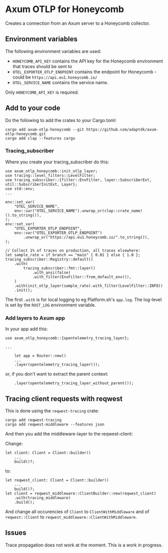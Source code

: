 # Axum OTLP for Honeycomb

Creates a connection from an Axum server to a Honeycomb collector.

## Environment variables

The following environment variables are used:

 *  `HONEYCOMB_API_KEY` contains
     the API key for the Honeycomb environment that traces should be sent to
 *  `OTEL_EXPORTER_OTLP_ENDPOINT` contains the endpoint for Honeycomb -
     could be `https://api.eu1.honeycomb.io/`
 *  `OTEL_SERVICE_NAME` contains the service name.

Only `HONEYCOMB_API_KEY` is required.

## Add to your code

Do the following to add the crates to your Cargo.toml:

```
cargo add axum-otlp-honeycomb --git https://github.com/adaptdk/axum-otlp-honeycomb.git
cargo add clap --features cargo
```

### Tracing_subscriber

Where you create your tracing_subscriber do this:
```
use axum_otlp_honeycomb::init_otlp_layer;
use tracing::level_filters::LevelFilter;
use tracing_subscriber::{filter::EnvFilter, layer::SubscriberExt, util::SubscriberInitExt, Layer};
use std::env;
...

env::set_var(
    "OTEL_SERVICE_NAME",
    env::var("OTEL_SERVICE_NAME").unwrap_or(clap::crate_name!().to_string()),
);
env::set_var(
    "OTEL_EXPORTER_OTLP_ENDPOINT",
    env::var("OTEL_EXPORTER_OTLP_ENDPOINT")
        .unwrap_or("https://api.eu1.honeycomb.io/".to_string()),
);

// Collect 1% of traces on production, all traces elsewhere:
let sample_rate = if branch == "main" { 0.01 } else { 1.0 };
tracing_subscriber::Registry::default()
    .with(
        tracing_subscriber::fmt::layer()
            .with_ansi(false)
            .with_filter(EnvFilter::from_default_env()),
    )
    .with(init_otlp_layer(sample_rate).with_filter(LevelFilter::INFO))
    .init();
```
The first `.with` is for local logging to eg Platform.sh's `app.log`. The log-level
is set by the `RUST_LOG` environment variable.

### Add layers to Axum app

In your app add this:
```
use axum_otlp_honeycomb::{opentelemetry_tracing_layer};

...

    let app = Router::new()
    ...
    .layer(opentelemetry_tracing_layer());
```
or, if you don't want to extract the parent context:
```
    .layer(opentelemetry_tracing_layer_without_parent());
```

## Tracing client requests with reqwest

This is done using the `reqwest-tracing` crate:
```
cargo add reqwest-tracing
cargo add reqwest-middleware --features json
```
And then you add the middleware-layer to the reqwest-client:

Change:
```
let client: Client = Client::builder()
    ...
    build()?;
```
to:
```
let reqwest_client: Client = Client::builder()
    ...
    build()?;
let client = reqwest_middleware::ClientBuilder::new(reqwest_client)
    .with(tracing_middleware)
    .build();
```
And change all occurencies of `Client` to `ClientWithMiddleware` and
of `reqwest::Client` to `reqwest_middleware::ClientWithMiddleware`.


## Issues

Trace propagation does not work at the moment. This is a work in progress.
